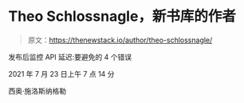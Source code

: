 # Theo Schlossnagle，新书库的作者

> 原文：<https://thenewstack.io/author/theo-schlossnagle/>

发布后监控 API 延迟:要避免的 4 个错误

2021 年 7 月 23 日上午 7 点 14 分

西奥·施洛斯纳格勒